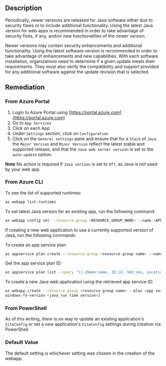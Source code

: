## Description

Periodically, newer versions are released for Java software either due to security flaws or to include additional functionality. Using the latest Java version for web apps is recommended in order to take advantage of security fixes, if any, and/or new functionalities of the newer version.

Newer versions may contain security enhancements and additional functionality. Using the latest software version is recommended in order to take advantage of enhancements and new capabilities. With each software installation, organizations need to determine if a given update meets their requirements. They must also verify the compatibility and support provided for any additional software against the update revision that is selected.

## Remediation

### From Azure Portal

1. Login to Azure Portal using [https://portal.azure.com](https://portal.azure.com)
2. Go to `App Services`
3. Click on each App
4. Under `Settings` section, click on `Configuration`
5. Click on the `General settings` pane and ensure that for a `Stack` of `Java` the `Major Version` and `Minor Version` reflect the latest stable and supported release, and that the `Java web server version` is set to the `auto-update` option.

**Note** No action is required if `Java version` is set to `Off`, as Java is not used by your web app.

### From Azure CLI

To see the list of supported runtimes:

```bash
az webapp list-runtimes
```

To set latest Java version for an existing app, run the following command:

```bash
az webapp config set --resource-group <RESOURCE_GROUP_NAME> --name <APP_NAME> [--java-version <JAVA_VERSION> --java-container <JAVA_CONTAINER> --java- container-version <JAVA_CONTAINER_VERSION> [--windows-fx-version <java runtime version>] [--linux-fx-version <java runtime version version>]
```

If creating a new web application to use a currently supported version of Java, run the following commands.

To create an app service plan:

```bash
az appservice plan create --resource-group <resource group name> --name <plan name> --location <location> [--is-linux --number-of-workers <int> --sku <pricing tier>] [--hyper-v --sku <pricing tier>]
```

Get the app service plan ID:

```bash
az appservice plan list --query "[].{Name:name, ID:id, SKU:sku, Location:location}"
```

To create a new Java web application using the retrieved app service ID:

```bash
az webapp create --resource-group <resource group name> --plan <app service plan ID> --name <app name> [--linux-fx-version <java run time version>] [--
windows-fx-version <java run time version>]
```

### From PowerShell

As of this writing, there is no way to update an existing application's `SiteConfig` or set a new application's `SiteConfig` settings during creation via PowerShell.

### Default Value

The default setting is whichever setting was chosen in the creation of the webapp.
